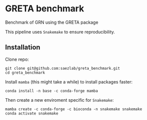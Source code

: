 # GRETA benchmark
Benchmark of GRN using the GRETA package

This pipeline uses `Snakemake` to ensure reproducibility.

## Installation
Clone repo:
```
git clone git@github.com:saezlab/greta_benchmark.git
cd greta_benchmark
```

Install `mamba` (this might take a while) to install packages faster:
```
conda install -n base -c conda-forge mamba
```

Then create a new enviroment specific for `Snakemake`:
```
mamba create -c conda-forge -c bioconda -n snakemake snakemake
conda activate snakemake
```

